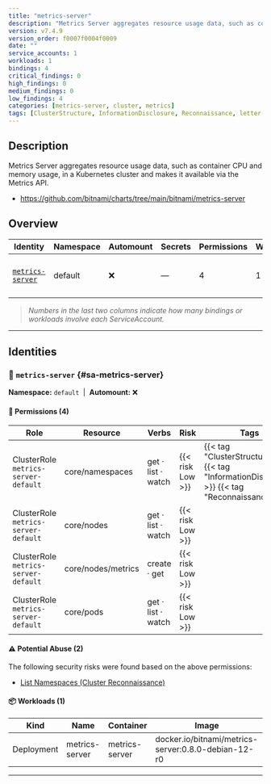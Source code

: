 ```yaml
---
title: "metrics-server"
description: "Metrics Server aggregates resource usage data, such as container CPU and memory usage, in a Kubernetes cluster and makes it available via the Metrics API."
version: v7.4.9
version_order: f0007f0004f0009
date: ""
service_accounts: 1
workloads: 1
bindings: 4
critical_findings: 0
high_findings: 0
medium_findings: 0
low_findings: 4
categories: [metrics-server, cluster, metrics]
tags: [ClusterStructure, InformationDisclosure, Reconnaissance, letter-M]
---
```


## Description

Metrics Server aggregates resource usage data, such as container CPU and memory usage, in a Kubernetes cluster and makes it available via the Metrics API.

- https://github.com/bitnami/charts/tree/main/bitnami/metrics-server

## Overview

| Identity                               | Namespace | Automount | Secrets | Permissions | Workloads | Risk               |
| -------------------------------------- | --------- | --------- | ------- | ----------- | --------- | ------------------ |
| [`metrics-server`](#sa-metrics-server) | default   | ❌        | —       | 4           | 1         | {{< risk "Low" >}} |

> _Numbers in the last two columns indicate how many bindings or workloads involve each ServiceAccount._

---

## Identities

### 🤖 `metrics-server` {#sa-metrics-server}

**Namespace:** `default`  |  **Automount:** ❌

#### 🔑 Permissions (4)

| Role                                 | Resource           | Verbs              | Risk             | Tags                                                                                            |
| ------------------------------------ | ------------------ | ------------------ | ---------------- | ----------------------------------------------------------------------------------------------- |
| ClusterRole `metrics-server-default` | core/namespaces    | get · list · watch | {{< risk Low >}} | {{< tag "ClusterStructure" >}} {{< tag "InformationDisclosure" >}} {{< tag "Reconnaissance" >}} |
| ClusterRole `metrics-server-default` | core/nodes         | get · list · watch | {{< risk Low >}} |                                                                                                 |
| ClusterRole `metrics-server-default` | core/nodes/metrics | create · get       | {{< risk Low >}} |                                                                                                 |
| ClusterRole `metrics-server-default` | core/pods          | get · list · watch | {{< risk Low >}} |                                                                                                 |

#### ⚠️ Potential Abuse (2)

The following security risks were found based on the above permissions:

- [List Namespaces (Cluster Reconnaissance)](/rules/1082)

#### 📦 Workloads (1)

| Kind       | Name           | Container      | Image                                               |
| ---------- | -------------- | -------------- | --------------------------------------------------- |
| Deployment | metrics-server | metrics-server | docker.io/bitnami/metrics-server:0.8.0-debian-12-r0 |

---
